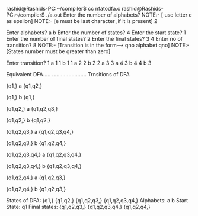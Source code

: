 rashid@Rashids-PC:~/compiler$ cc nfatodfa.c
rashid@Rashids-PC:~/compiler$ ./a.out
Enter the number of alphabets?
NOTE:- [ use letter e as epsilon]
NOTE:- [e must be last character ,if it is present]
2

Enter alphabets?
a
b
Enter the number of states?
4
Enter the start state?
1
Enter the number of final states?
2
Enter the final states?
3
4
Enter no of transition?
8
NOTE:- [Transition is in the form–> qno alphabet qno]
NOTE:- [States number must be greater than zero]

Enter transition?
1 a 1
1 b 1
1 a 2
2 b 2
2 a 3
3 a 4
3 b 4
4 b 3

Equivalent DFA.....
.......................
Trnsitions of DFA

{q1,}   a       {q1,q2,}

{q1,}   b       {q1,}

{q1,q2,}        a       {q1,q2,q3,}

{q1,q2,}        b       {q1,q2,}

{q1,q2,q3,}     a       {q1,q2,q3,q4,}

{q1,q2,q3,}     b       {q1,q2,q4,}

{q1,q2,q3,q4,}  a       {q1,q2,q3,q4,}

{q1,q2,q3,q4,}  b       {q1,q2,q3,q4,}

{q1,q2,q4,}     a       {q1,q2,q3,}

{q1,q2,q4,}     b       {q1,q2,q3,}

States of DFA:
{q1,}   {q1,q2,}        {q1,q2,q3,}     {q1,q2,q3,q4,}
 Alphabets:
a       b
 Start State:
q1
Final states:
{q1,q2,q3,}             {q1,q2,q3,q4,}          {q1,q2,q4,}